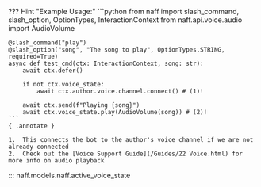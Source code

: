 ??? Hint "Example Usage:"
    ```python
    from naff import slash_command, slash_option, OptionTypes, InteractionContext
    from naff.api.voice.audio import AudioVolume


    @slash_command("play")
    @slash_option("song", "The song to play", OptionTypes.STRING, required=True)
    async def test_cmd(ctx: InteractionContext, song: str):
        await ctx.defer()

        if not ctx.voice_state:
            await ctx.author.voice.channel.connect() # (1)!

        await ctx.send(f"Playing {song}")
        await ctx.voice_state.play(AudioVolume(song)) # (2)!
    ```
    { .annotate }

    1.  This connects the bot to the author's voice channel if we are not already connected
    2.  Check out the [Voice Support Guide](/Guides/22 Voice.html) for more info on audio playback

::: naff.models.naff.active_voice_state
